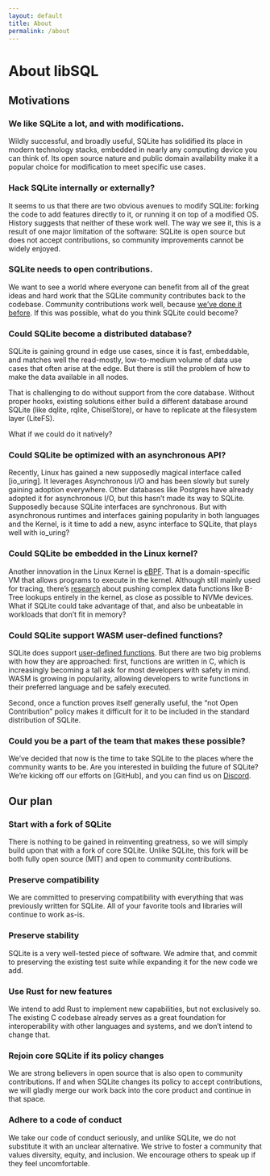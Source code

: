 ```yaml
---
layout: default
title: About
permalink: /about
---
```


# About libSQL

## Motivations

### We like SQLite a lot, and with modifications.

Wildly successful, and broadly useful, SQLite has solidified its place in modern
technology stacks, embedded in nearly any computing device you can think of. Its
open source nature and public domain availability make it a popular choice for
modification to meet specific use cases.

### Hack SQLite internally or externally?

It seems to us that there are two obvious avenues to modify SQLite: forking the
code to add features directly to it, or running it on top of a modified OS.
History suggests that neither of these work well. The way we see it, this is a
result of one major limitation of the software: SQLite is open source but does
not accept contributions, so community improvements cannot be widely enjoyed.

### SQLite needs to open contributions.

We want to see a world where everyone can benefit from all of the great ideas
and hard work that the SQLite community contributes back to the codebase.
Community contributions work well, because [we’ve done it before][qemu-sqlite].
If this was possible, what do you think SQLite could become?

### Could SQLite become a distributed database?

SQLite is gaining ground in edge use cases, since it is fast, embeddable, and
matches well the read-mostly, low-to-medium volume of data use cases that often
arise at the edge. But there is still the problem of how to make the data
available in all nodes.

That is challenging to do without support from the core database. Without proper
hooks, existing solutions either build a different database around SQLite (like
dqlite, rqlite, ChiselStore), or have to replicate at the filesystem layer
(LiteFS).

What if we could do it natively?

### Could SQLite be optimized with an asynchronous API?

Recently, Linux has gained a new supposedly magical interface called [io_uring].
It leverages Asynchronous I/O and has been slowly but surely gaining adoption
everywhere. Other databases like Postgres have already adopted it for
asynchronous I/O, but this hasn’t made its way to SQLite. Supposedly because
SQLite interfaces are synchronous. But with asynchronous runtimes and interfaces
gaining popularity in both languages and the Kernel, is it time to add a new,
async interface to SQLite, that plays well with io_uring?

### Could SQLite be embedded in the Linux kernel?

Another innovation in the Linux Kernel is [eBPF]. That is a domain-specific VM
that allows programs to execute in the kernel. Although still mainly used for
tracing, there’s [research] about pushing complex data functions like B-Tree
lookups entirely in the kernel, as close as possible to NVMe devices. What if
SQLite could take advantage of that, and also be unbeatable in workloads that
don’t fit in memory?
 
### Could SQLite support WASM user-defined functions?

SQLite does support [user-defined functions]. But there are two big problems
with how they are approached: first, functions are written in C, which is
increasingly becoming a tall ask for most developers with safety in mind. WASM
is growing in popularity, allowing developers to write functions in their
preferred language and be safely executed.

Second, once a function proves itself generally useful, the “not Open
Contribution” policy makes it difficult for it to be included in the standard
distribution of SQLite.

### Could you be a part of the team that makes these possible?

We’ve decided that now is the time to take SQLite to the places where the
community wants to be.  Are you interested in building the future of SQLite?
We’re kicking off our efforts on [GitHub], and you can find us on [Discord].

## Our plan

### Start with a fork of SQLite

There is nothing to be gained in reinventing greatness, so we will simply build
upon that with a fork of core SQLite.  Unlike SQLite, this fork will be both
fully open source (MIT) and open to community contributions.

### Preserve compatibility

We are committed to preserving compatibility with everything that was previously
written for SQLite.  All of your favorite tools and libraries will continue to
work as-is.

### Preserve stability

SQLite is a very well-tested piece of software.  We admire that, and commit to
preserving the existing test suite while expanding it for the new code we add.

### Use Rust for new features

We intend to add Rust to implement new capabilities, but not exclusively so.
The existing C codebase already serves as a great foundation for
interoperability with other languages and systems, and we don’t intend to change
that.

### Rejoin core SQLite if its policy changes

We are strong believers in open source that is also open to community contributions. If and when SQLite changes its policy to accept contributions, we will gladly merge our work back into the core product and continue in that space.

### Adhere to a code of conduct

We take our code of conduct seriously, and unlike SQLite, we do not substitute
it with an unclear alternative.  We strive to foster a community that values
diversity, equity, and inclusion.  We encourage others to speak up if they feel
uncomfortable.

[iouring]: https://www.theregister.com/2022/09/16/column/
[eBPF]: https://www.scylladb.com/2020/05/05/how-io_uring-and-ebpf-will-revolutionize-programming-in-linux/
[research]: https://www.asafcidon.com/uploads/5/9/7/0/59701649/xrp.pdf
[user-defined functions]: http://www.sqlite.org/c3ref/create_function.html
[Discord]: https://discord.gg/TxwbQTWHSr
[qemu-sqlite]: https://glaubercosta-11125.medium.com/sqlite-qemu-all-over-again-aedad19c9a1c
